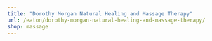 ```yaml
---
title: "Dorothy Morgan Natural Healing and Massage Therapy"
url: /eaton/dorothy-morgan-natural-healing-and-massage-therapy/
shop: massage
---
```

